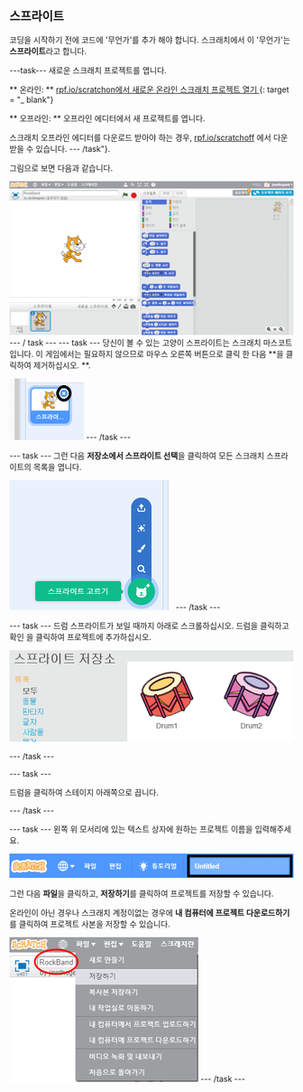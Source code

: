 ## 스프라이트

코딩을 시작하기 전에 코드에 '무언가'를 추가 해야 합니다. 스크래치에서 이 '무언가'는 **스프라이트**라고 합니다.

\---task\--- 새로운 스크래치 프로젝트를 엽니다.

** 온라인: ** [ rpf.io/scratchon에서 새로운 온라인 스크래치 프로젝트 열기 ](http://rpf.io/scratchon) {: target = "_ blank"}

** 오프라인: ** 오프라인 에디터에서 새 프로젝트를 엽니다.

스크래치 오프라인 에디터를 다운로드 받아야 하는 경우, [rpf.io/scratchoff](http://rpf.io/scratchoff) 에서 다운 받을 수 있습니다. \--- /task"}.

그림으로 보면 다음과 같습니다.

![스크린샷](images/band-scratch.png) \--- / task \--- \--- task \--- 당신이 볼 수 있는 고양이 스프라이트는 스크래치 마스코트입니다. 이 게임에서는 필요하지 않으므로 마우스 오른쪽 버튼으로 클릭 한 다음 **을 클릭하여 제거하십시오. **.

![스크린샷](images/band-delete-annotated.png) \--- /task \---

\--- task \--- 그런 다음 **저장소에서 스프라이트 선택**을 클릭하여 모든 스크래치 스프라이트의 목록을 엽니다.

![스크린샷](images/band-sprite-library.png) \--- /task \---

\--- task \--- 드럼 스프라이트가 보일 때까지 아래로 스크롤하십시오. 드럼을 클릭하고 확인 을 클릭하여 프로젝트에 추가하십시오.

![스크린샷](images/band-sprite-drum.png)

\--- /task \---

\--- task \---

드럼을 클릭하여 스테이지 아래쪽으로 끕니다.

\--- /task \---

\--- task \--- 왼쪽 위 모서리에 있는 텍스트 상자에 원하는 프로젝트 이름을 입력해주세요.

![이름](images/band-name-annotated.png)

그런 다음 **파일**을 클릭하고, **저장하기**를 클릭하여 프로젝트를 저장할 수 있습니다.

온라인이 아닌 경우나 스크래치 계정이없는 경우에 **내 컴퓨터에 프로젝트 다운로드하기**를 클릭하여 프로젝트 사본을 저장할 수 있습니다.

![스크린샷](images/band-save.png) \--- /task \---